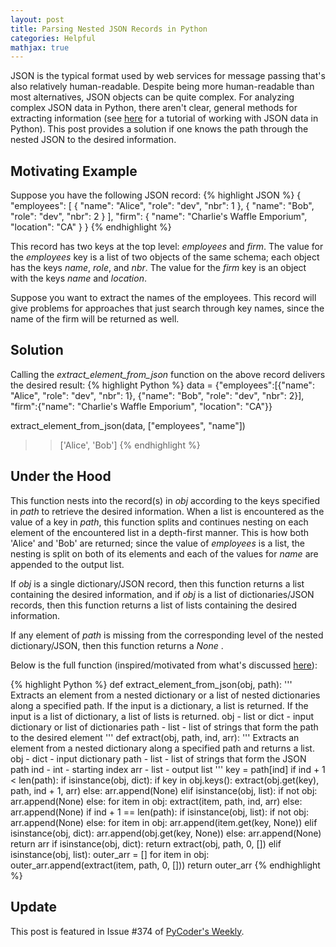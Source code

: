 ```yaml
---
layout: post
title: Parsing Nested JSON Records in Python
categories: Helpful
mathjax: true
---
```


JSON is the typical format used by web services for message passing that's also relatively human-readable. Despite being more human-readable than most alternatives, JSON objects can be quite complex. For analyzing complex JSON data in Python, there aren't clear, general methods for extracting information (see [here](https://realpython.com/python-json/) for a tutorial of working with JSON data in Python). This post provides a solution if one knows the path through the nested JSON to the desired information.

## Motivating Example
Suppose you have the following JSON record:
{% highlight JSON %}
{
  "employees":
    [
      {
        "name": "Alice",
        "role": "dev",
        "nbr": 1
      },
      {
        "name": "Bob",
        "role": "dev",
        "nbr": 2
      }
    ],
  "firm":
    {
      "name": "Charlie's Waffle Emporium",
      "location": "CA"
    }
}
{% endhighlight %}

This record has two keys at the top level: _employees_ and _firm_. The value for the _employees_ key is a list of two objects of the same schema; each object has the keys _name_, _role_, and _nbr_. The value for the _firm_ key is an object with the keys _name_ and _location_.

Suppose you want to extract the names of the employees. This record will give problems for approaches that just search through key names, since the name of the firm will be returned as well.

## Solution
Calling the *extract_element_from_json* function on the above record delivers the desired result:
{% highlight Python %}
data = {"employees":[{"name": "Alice", "role": "dev", "nbr": 1}, {"name": "Bob", "role": "dev", "nbr": 2}], "firm":{"name": "Charlie's Waffle Emporium", "location": "CA"}}

extract_element_from_json(data, ["employees", "name"])
>> ['Alice', 'Bob']
{% endhighlight %}


## Under the Hood
This function nests into the record(s) in _obj_ according to the keys specified in _path_ to retrieve the desired information. When a list is encountered as the value of a key in _path_, this function splits and continues nesting on each element of the encountered list in a depth-first manner. This is how both 'Alice' and 'Bob' are returned; since the value of _employees_ is a list, the nesting is split on both of its elements and each of the values for _name_ are appended to the output list.

If _obj_ is a single dictionary/JSON record, then this function returns a list containing the desired information, and if _obj_ is a list of dictionaries/JSON records, then this function returns a list of lists containing the desired information.

If any element of _path_ is missing from the corresponding level of the nested dictionary/JSON, then this function returns a _None_ .

Below is the full function (inspired/motivated from what's discussed [here](https://hackersandslackers.com/extract-data-from-complex-json-python/)):

{% highlight Python %}
def extract_element_from_json(obj, path):
    '''
    Extracts an element from a nested dictionary or
    a list of nested dictionaries along a specified path.
    If the input is a dictionary, a list is returned.
    If the input is a list of dictionary, a list of lists is returned.
    obj - list or dict - input dictionary or list of dictionaries
    path - list - list of strings that form the path to the desired element
    '''
    def extract(obj, path, ind, arr):
        '''
            Extracts an element from a nested dictionary
            along a specified path and returns a list.
            obj - dict - input dictionary
            path - list - list of strings that form the JSON path
            ind - int - starting index
            arr - list - output list
        '''
        key = path[ind]
        if ind + 1 < len(path):
            if isinstance(obj, dict):
                if key in obj.keys():
                    extract(obj.get(key), path, ind + 1, arr)
                else:
                    arr.append(None)
            elif isinstance(obj, list):
                if not obj:
                    arr.append(None)
                else:
                    for item in obj:
                        extract(item, path, ind, arr)
            else:
                arr.append(None)
        if ind + 1 == len(path):
            if isinstance(obj, list):
                if not obj:
                    arr.append(None)
                else:
                    for item in obj:
                        arr.append(item.get(key, None))
            elif isinstance(obj, dict):
                arr.append(obj.get(key, None))
            else:
                arr.append(None)
        return arr
    if isinstance(obj, dict):
        return extract(obj, path, 0, [])
    elif isinstance(obj, list):
        outer_arr = []
        for item in obj:
            outer_arr.append(extract(item, path, 0, []))
        return outer_arr
{% endhighlight %}

## Update
This post is featured in Issue #374 of [PyCoder's Weekly](https://pycoders.com/issues/374). 
